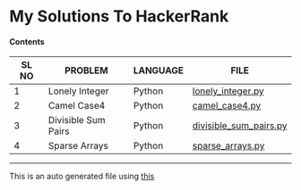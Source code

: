# My Solutions To HackerRank 
#### Contents 
|SL NO                                           |PROBLEM                                         |LANGUAGE                                        |FILE                                            |
|------------------------------------------------|------------------------------------------------|------------------------------------------------|------------------------------------------------|
|1                                               |Lonely Integer                                  |Python                                          |[lonely_integer.py](lonely_integer.py)          |
|2                                               |Camel Case4                                     |Python                                          |[camel_case4.py](camel_case4.py)                |
|3                                               |Divisible Sum Pairs                             |Python                                          |[divisible_sum_pairs.py](divisible_sum_pairs.py)|
|4                                               |Sparse Arrays                                   |Python                                          |[sparse_arrays.py](sparse_arrays.py)            |

***
This is an auto generated file using [this](repo_utils/readme_builder.py)
